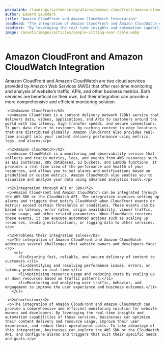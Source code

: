 ```yaml
---
permalink: /landings/system-integrations/amazon-cloudfront/amazon-cloudwatch
author: Edward Saunders
title: "Amazon CloudFront and Amazon CloudWatch Integration"
leadhead: "The integration of Amazon CloudFront and Amazon CloudWatch can provide a comprehensive and efficient monitoring solution for website owners and developers"
leadtext: "By leveraging the real-time insights and automation capabilities of these services, businesses can optimize their content delivery and resource usage, improve their user experience, and reduce their operational costs. To take advantage of this integration, businesses can explore the AWS SDK or the CloudWatch API, and configure alarms and triggers that suit their specific needs and goals."
image: /assets/images/articles/people-sitting-near-table.webp
---
```

<div class="arttext">     <h1>Amazon CloudFront and Amazon CloudWatch Integration</h1>
     <p>Amazon CloudFront and Amazon CloudWatch are two cloud services provided by Amazon Web Services (AWS) that offer real-time monitoring and analysis of website's traffic, APIs, and other business metrics. Both services are beneficial on their own, but their integration can provide a more comprehensive and efficient monitoring solution.</p>
     
     <h2>Amazon CloudFront</h2>
     <p>Amazon CloudFront is a content delivery network (CDN) service that delivers data, videos, applications, and APIs to customers around the world with low latency, high transfer speeds, and secure connections. It puts data closer to customers by caching content in edge locations that are distributed globally. Amazon CloudFront also provides real-time insight into your content delivery performance using metrics, logs, and alarms.</p>
     
     <h2>Amazon CloudWatch</h2>
     <p>Amazon CloudWatch is a monitoring and observability service that collects and tracks metrics, logs, and events from AWS resources such as EC2 instances, RDS databases, S3 buckets, and Lambda functions. It provides a real-time view of the performance and health of your resources, and allows you to set alarms and notifications based on predefined or custom metrics. Amazon CloudWatch also enables you to visualize and analyze your data using advanced analytics tools.</p>
     
     <h2>Integration through API or SDK</h2>
     <p>Amazon CloudFront and Amazon CloudWatch can be integrated through the AWS SDK or the CloudWatch API. The integration involves setting up alarms and triggers that notify CloudWatch when CloudFront events or metrics exceed certain thresholds or conditions. These events can be based on latency, error rates, origin availability, viewer traffic, cache usage, and other related parameters. When CloudWatch receives these events, it can execute automated actions such as scaling up resources, sending notifications, or logging data to other services.</p>
     
     <h2>Problems their integration solves</h2>
     <p>The integration of Amazon CloudFront and Amazon CloudWatch addresses several challenges that website owners and developers face:</p>
        <ul>
          <li>Ensuring fast, reliable, and secure delivery of content to customers.</li>
          <li>Identifying and resolving performance issues, errors, or latency problems in real-time.</li>
          <li>Optimizing resource usage and reducing costs by scaling up or down resources based on traffic patterns.</li>
          <li>Monitoring and analyzing user traffic, behavior, and engagement to improve the user experience and business outcomes.</li>
       </ul>
     
     <h2>Conclusion</h2>
     <p>The integration of Amazon CloudFront and Amazon CloudWatch can provide a comprehensive and efficient monitoring solution for website owners and developers. By leveraging the real-time insights and automation capabilities of these services, businesses can optimize their content delivery and resource usage, improve their user experience, and reduce their operational costs. To take advantage of this integration, businesses can explore the AWS SDK or the CloudWatch API, and configure alarms and triggers that suit their specific needs and goals.</p>
</div>